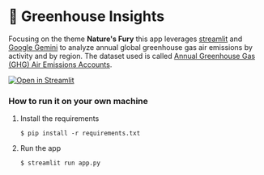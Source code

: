 # 🎈 Greenhouse Insights

Focusing on the theme **Nature's Fury** this app leverages [streamlit](https://streamlit.io/cloud) and [Google Gemini](https://ai.google.dev/gemini-api/docs) to analyze annual global greenhouse gas air emissions by activity and by region.  The dataset used is called [Annual Greenhouse Gas (GHG) Air Emissions Accounts](https://climatedata.imf.org/datasets/c8579761f19740dfbe4418b205654ddf/explore?showTable=true).

[![Open in Streamlit](https://static.streamlit.io/badges/streamlit_badge_black_white.svg)](https://spanaapp.streamlit.app/)

### How to run it on your own machine

1. Install the requirements

   ```
   $ pip install -r requirements.txt
   ```

2. Run the app

   ```
   $ streamlit run app.py
   ```
   ```
